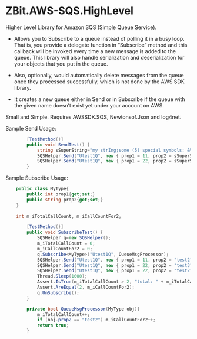 # ZBit.AWS-SQS.HighLevel
Higher Level Library for Amazon SQS (Simple Queue Service).

* Allows you to Subscribe to a queue instead of polling it in a busy loop. That is, you provide a delegate function in “Subscribe” method and this callback will be invoked every time a new message is added to the queue. This library will also handle serialization and deserialization for your objects that you put in the queue.

* Also, optionally, would automatically delete messages from the queue once they processed successfully, which is not done by the AWS SDK library.

* It creates a new queue either in Send or in Subscribe if the queue with the given name doesn’t exist yet under your account on AWS.

Small and Simple. Requires AWSSDK.SQS, Newtonsof.Json and log4net.

Sample Send Usage:
```csharp
		[TestMethod()]
		public void SendTest() {
			string sSuperString="my strIng;some (5) special symbols: &%_@' and a quote [\"] and a backslash <\\>!";
			SQSHelper.Send("Utest1Q", new { prop1 = 11, prop2 = sSuperString });
			SQSHelper.Send("Utest1Q", new { prop1 = 22, prop2 = sSuperString });
		}
```

Sample Subscribe Usage:
```csharp
	public class MyType{
		public int prop1{get;set;}
		public string prop2{get;set;}
	}
	
    int m_iTotalCallCount, m_iCallCountFor2;

		[TestMethod()]
		public void SubscribeTest() {
			SQSHelper q=new SQSHelper();
			m_iTotalCallCount = 0;
			m_iCallCountFor2 = 0;
			q.Subscribe<MyType>("Utest1Q", QueueMsgProcessor);
			SQSHelper.Send("Utest1Q", new { prop1 = 11, prop2 = "test2" });
			SQSHelper.Send("Utest1Q", new { prop1 = 22, prop2 = "test3" });
			SQSHelper.Send("Utest1Q", new { prop1 = 22, prop2 = "test2" });
			Thread.Sleep(1000);
			Assert.IsTrue(m_iTotalCallCount > 2, "total: " + m_iTotalCallCount);
			Assert.AreEqual(2, m_iCallCountFor2);
			q.UnSubscribe();
		}

		private bool QueueMsgProcessor(MyType obj){
			m_iTotalCallCount++;
			if (obj.prop2 == "test2") m_iCallCountFor2++;
			return true;
		}
```
